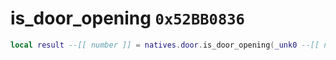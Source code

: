 # is_door_opening `0x52BB0836`

```lua
local result --[[ number ]] = natives.door.is_door_opening(_unk0 --[[ number ]])
```